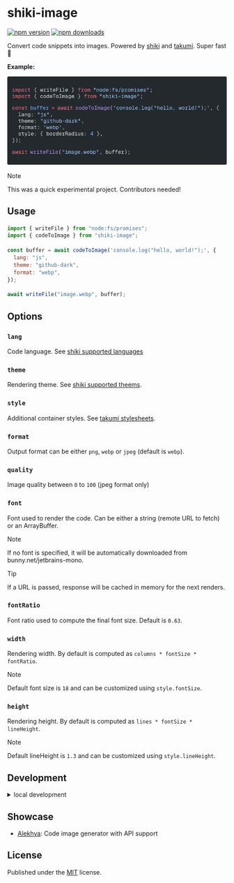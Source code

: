 # shiki-image

<!-- automd:badges color=yellow -->

[![npm version](https://img.shields.io/npm/v/shiki-image?color=yellow)](https://npmjs.com/package/shiki-image)
[![npm downloads](https://img.shields.io/npm/dm/shiki-image?color=yellow)](https://npm.chart.dev/shiki-image)

<!-- /automd -->

Convert code snippets into images. Powered by [shiki](https://github.com/shikijs/shiki) and [takumi](https://github.com/kane50613/takumi). Super fast 🚀

**Example:**

<p align="center">
  <img src="./test/.snapshot/image.webp" alt="Example output" />
</p>

> [!NOTE]
> This was a quick experimental project. Contributors needed!

## Usage

```js
import { writeFile } from "node:fs/promises";
import { codeToImage } from "shiki-image";

const buffer = await codeToImage('console.log("hello, world!");', {
  lang: "js",
  theme: "github-dark",
  format: "webp",
});

await writeFile("image.webp", buffer);
```

## Options

### `lang`

Code language. See [shiki supported languages](https://shiki.style/languages)

### `theme`

Rendering theme. See [shiki supported theems](https://shiki.style/themes).

### `style`

Additional container styles. See [takumi stylesheets](https://takumi.kane.tw/docs/deep-dives/stylesheets).

### `format`

Output format can be either `png`, `webp` or `jpeg` (default is `webp`).

### `quality`

Image quality between `0` to `100` (jpeg format only)

### `font`

Font used to render the code. Can be either a string (remote URL to fetch) or an ArrayBuffer.

> [!NOTE]
> If no font is specified, it will be automatically downloaded from bunny.net/jetbrains-mono.

> [!TIP]
> If a URL is passed, response will be cached in memory for the next renders.

### `fontRatio`

Font ratio used to compute the final font size. Default is `0.63`.

### `width`

Rendering width. By default is computed as `columns * fontSize * fontRatio`.

> [!NOTE]
> Default font size is `18` and can be customized using `style.fontSize`.

### `height`

Rendering height. By default is computed as `lines * fontSize * lineHeight`.

> [!NOTE]
> Default lineHeight is `1.3` and can be customized using `style.lineHeight`.

## Development

<details>

<summary>local development</summary>

- Clone this repository
- Install latest LTS version of [Node.js](https://nodejs.org/en/)
- Enable [Corepack](https://github.com/nodejs/corepack) using `corepack enable`
- Install dependencies using `pnpm install`
- Run interactive tests using `pnpm dev`

</details>

## Showcase

- [Alekhya](https://github.com/jd-solanki/alekhya): Code image generator with API support

## License

Published under the [MIT](https://github.com/unjs/shiki-image/blob/main/LICENSE) license.
